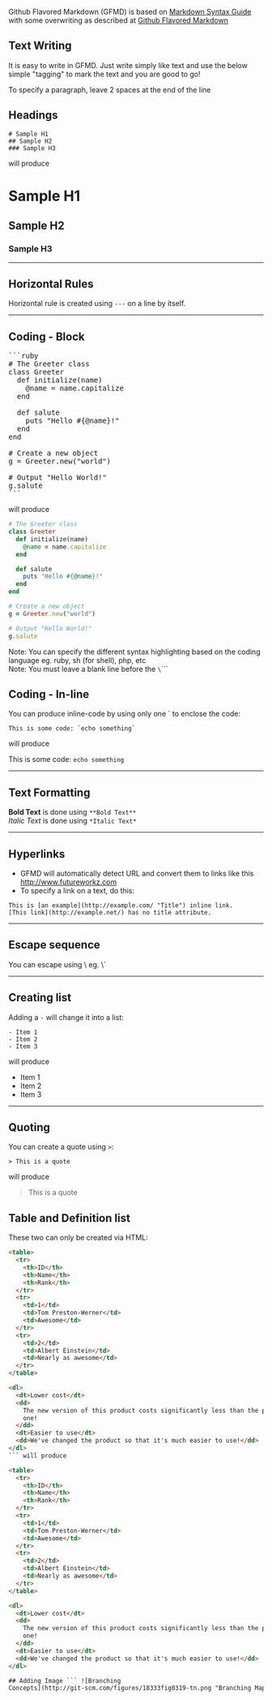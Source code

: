 Github Flavored Markdown (GFMD) is based on [Markdown Syntax Guide](http://daringfireball.net/projects/markdown/syntax) with some overwriting as described at [Github Flavored Markdown](http://github.github.com/github-flavored-markdown/)

## Text Writing

It is easy to write in GFMD. Just write simply like text and use the below simple "tagging" to mark the text and you are good to go!

To specify a paragraph, leave 2 spaces at the end of the line

## Headings

```
# Sample H1
## Sample H2
### Sample H3
```

will produce

# Sample H1

## Sample H2

### Sample H3

---

## Horizontal Rules

Horizontal rule is created using `---` on a line by itself.

---

## Coding - Block

<pre>
```ruby
# The Greeter class
class Greeter
  def initialize(name)
    @name = name.capitalize
  end

  def salute
    puts "Hello #{@name}!"
  end
end

# Create a new object
g = Greeter.new("world")

# Output "Hello World!"
g.salute
```
</pre>

will produce

```ruby
# The Greeter class
class Greeter
  def initialize(name)
    @name = name.capitalize
  end

  def salute
    puts "Hello #{@name}!"
  end
end

# Create a new object
g = Greeter.new("world")

# Output "Hello World!"
g.salute
```

Note: You can specify the different syntax highlighting based on the coding language eg. ruby, sh (for shell), php, etc  
Note: You must leave a blank line before the `\`\`\``

## Coding - In-line

You can produce inline-code by using only one \` to enclose the code:

```
This is some code: `echo something`
```

will produce

This is some code: `echo something`

---

## Text Formatting

**Bold Text** is done using `**Bold Text**`  
_Italic Text_ is done using `*Italic Text*`

---

## Hyperlinks

- GFMD will automatically detect URL and convert them to links like this http://www.futureworkz.com
- To specify a link on a text, do this:

```
This is [an example](http://example.com/ "Title") inline link.
[This link](http://example.net/) has no title attribute.
```

---

## Escape sequence

You can escape using \\ eg. \\\`

---

## Creating list

Adding a `-` will change it into a list:

```
- Item 1
- Item 2
- Item 3
```

will produce

- Item 1
- Item 2
- Item 3

---

## Quoting

You can create a quote using `>`:

```
> This is a quote
```

will produce

> This is a quote

## Table and Definition list

These two can only be created via HTML:

````html
<table>
  <tr>
    <th>ID</th>
    <th>Name</th>
    <th>Rank</th>
  </tr>
  <tr>
    <td>1</td>
    <td>Tom Preston-Werner</td>
    <td>Awesome</td>
  </tr>
  <tr>
    <td>2</td>
    <td>Albert Einstein</td>
    <td>Nearly as awesome</td>
  </tr>
</table>

<dl>
  <dt>Lower cost</dt>
  <dd>
    The new version of this product costs significantly less than the previous
    one!
  </dd>
  <dt>Easier to use</dt>
  <dd>We've changed the product so that it's much easier to use!</dd>
</dl>
``` will produce

<table>
  <tr>
    <th>ID</th>
    <th>Name</th>
    <th>Rank</th>
  </tr>
  <tr>
    <td>1</td>
    <td>Tom Preston-Werner</td>
    <td>Awesome</td>
  </tr>
  <tr>
    <td>2</td>
    <td>Albert Einstein</td>
    <td>Nearly as awesome</td>
  </tr>
</table>

<dl>
  <dt>Lower cost</dt>
  <dd>
    The new version of this product costs significantly less than the previous
    one!
  </dd>
  <dt>Easier to use</dt>
  <dd>We've changed the product so that it's much easier to use!</dd>
</dl>

## Adding Image ``` ![Branching
Concepts](http://git-scm.com/figures/18333fig0319-tn.png "Branching Map") ```
````
